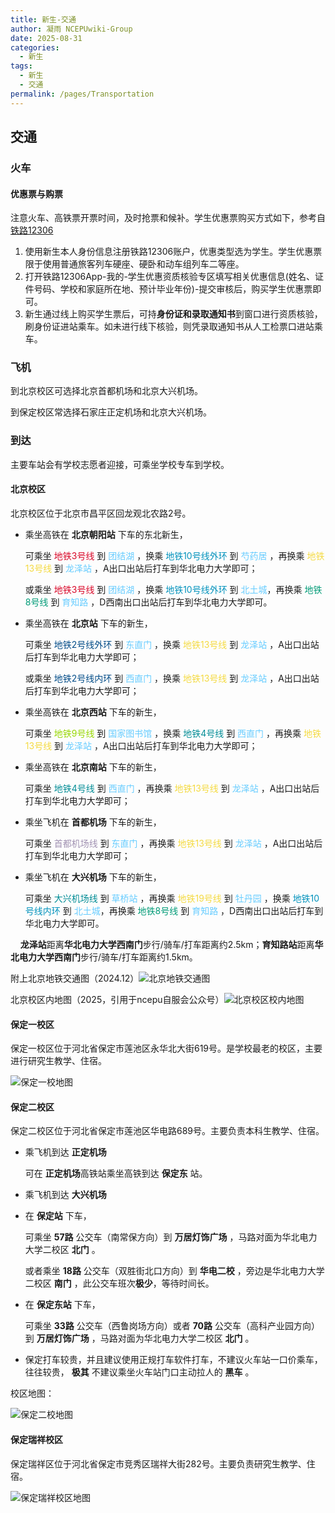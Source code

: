 ```yaml
---
title: 新生-交通
author: 凝雨 NCEPUwiki-Group
date: 2025-08-31
categories: 
  - 新生
tags: 
  - 新生
  - 交通
permalink: /pages/Transportation
---
```

## 交通
### 火车
#### 优惠票与购票

注意火车、高铁票开票时间，及时抢票和候补。学生优惠票购买方式如下，参考自[铁路12306](https://kyfw.12306.cn/otn/gonggao/student.html)

1. 使用新生本人身份信息注册铁路12306账户，优惠类型选为学生。学生优惠票限于使用普通旅客列车硬座、硬卧和动车组列车二等座。
2. 打开铁路12306App-我的-学生优惠资质核验专区填写相关优惠信息(姓名、证件号码、学校和家庭所在地、预计毕业年份)-提交审核后，购买学生优惠票即可。
3. 新生通过线上购买学生票后，可持**身份证和录取通知书**到窗口进行资质核验，刷身份证进站乘车。如未进行线下核验，则凭录取通知书从人工检票口进站乘车。

### 飞机

到北京校区可选择北京首都机场和北京大兴机场。

到保定校区常选择石家庄正定机场和北京大兴机场。

### 到达

主要车站会有学校志愿者迎接，可乘坐学校专车到学校。

#### 北京校区

北京校区位于北京市昌平区回龙观北农路2号。

- 乘坐高铁在 <b>北京朝阳站</b> 下车的东北新生，
  
  可乘坐 <font color="#D90627">地铁3号线</font> 到<font color="#66CCFF"> 团结湖 </font>，换乘 <font color="#0092BC">地铁10号线外环</font> 到 <font color="#66CCFF">芍药居</font> ，再换乘 <font color="#F4DA40">地铁13号线</font> 到 <font color="#66CCFF">龙泽站</font> ，A出口出站后打车到华北电力大学即可；
  
  或乘坐 <font color="#D90627">地铁3号线</font> 到<font color="#66CCFF"> 团结湖 </font>，换乘 <font color="#0092BC">地铁10号线外环</font> 到 <font color="#66CCFF">北土城</font>，再换乘 <font color="#009B77">地铁8号线</font> 到 <font color="#66CCFF">育知路</font> ，D西南出口出站后打车到华北电力大学即可。

- 乘坐高铁在 ****北京站**** 下车的新生，
  
  可乘坐 <font color="#004B87">地铁2号线外环</font> 到<font color="#66CCFF"> 东直门 </font>，换乘 <font color="#F4DA40">地铁13号线</font> 到 <font color="#66CCFF">龙泽站</font> ，A出口出站后打车到华北电力大学即可；
  
  或乘坐 <font color="#004B87">地铁2号线内环</font> 到<font color="#66CCFF"> 西直门 </font>，换乘 <font color="#F4DA40">地铁13号线</font> 到 <font color="#66CCFF">龙泽站</font> ，A出口出站后打车到华北电力大学即可；

- 乘坐高铁在 ****北京西站**** 下车的新生，
  
  可乘坐 <font color="#97D700">地铁9号线</font> 到<font color="#66CCFF"> 国家图书馆 </font>，换乘 <font color="#008C95">地铁4号线</font> 到 <font color="#66CCFF">西直门</font> ，再换乘 <font color="#F4DA40">地铁13号线</font> 到  <font color="#66CCFF">龙泽站</font> ，A出口出站后打车到华北电力大学即可；

- 乘坐高铁在 ****北京南站**** 下车的新生，
  
  可乘坐 <font color="#008C95">地铁4号线</font> 到 <font color="#66CCFF">西直门</font> ，再换乘 <font color="#F4DA40">地铁13号线</font> 到 <font color="#66CCFF">龙泽站</font> ，A出口出站后打车到华北电力大学即可；

- 乘坐飞机在 ****首都机场**** 下车的新生，
  
  可乘坐 <font color="#A192B2">首都机场线</font> 到 <font color="#66CCFF">东直门</font> ，再换乘 <font color="#F4DA40">地铁13号线</font> 到 <font color="#66CCFF">龙泽站</font> ，A出口出站后打车到华北电力大学即可；

- 乘坐飞机在 ****大兴机场**** 下车的新生，
  
  可乘坐 <font color="#008C95">大兴机场线</font> 到 <font color="#66CCFF">草桥站</font> ，再换乘 <font color="#F4DA40">地铁19号线</font> 到 <font color="#66CCFF">牡丹园</font> ，换乘 <font color="#0092BC">地铁10号线内环</font> 到 <font color="#66CCFF">北土城</font>，再换乘 <font color="#009B77">地铁8号线</font> 到 <font color="#66CCFF">育知路</font> ，D西南出口出站后打车到华北电力大学即可。

    **龙泽站**距离**华北电力大学西南门**步行/骑车/打车距离约2.5km；**育知路站**距离**华北电力大学西南门**步行/骑车/打车距离约1.5km。

附上北京地铁交通图（2024.12）![北京地铁交通图](/img/01/北京地铁2024.12.13.jpg)

北京校区内地图（2025，引用于ncepu自服会公众号）![北京校区校内地图](/img/01/北京校区地图2025.jpg)

#### 保定一校区

保定一校区位于河北省保定市莲池区永华北大街619号。是学校最老的校区，主要进行研究生教学、住宿。

![保定一校地图](/img/01/保定一校地图.jpg)


#### 保定二校区

保定二校区位于河北省保定市莲池区华电路689号。主要负责本科生教学、住宿。

- 乘飞机到达 **正定机场** 
  
  可在 **正定机场**高铁站乘坐高铁到达 **保定东** 站。

- 乘飞机到达 **大兴机场** 
  

- 在 **保定站** 下车，
  
  可乘坐 **57路** 公交车（南常保方向）到 **万居灯饰广场** ，马路对面为华北电力大学二校区 **北门** 。

  或者乘坐 **18路** 公交车（双胜街北口方向）到 **华电二校** ，旁边是华北电力大学二校区 **南门** ，此公交车班次**极少**，等待时间长。

- 在 **保定东站** 下车，
  
  可乘坐 **33路** 公交车（西鲁岗场方向）或者 **70路** 公交车（高科产业园方向）到 **万居灯饰广场** ，马路对面为华北电力大学二校区 **北门** 。

- 保定打车较贵，并且建议使用正规打车软件打车，不建议火车站一口价乘车，往往较贵， **极其** 不建议乘坐火车站门口主动拉人的 **黑车** 。

校区地图：

![保定二校地图](/img/01/保定二校地图.png)

#### 保定瑞祥校区

保定瑞祥区位于河北省保定市竞秀区瑞祥大街282号。主要负责研究生教学、住宿。

![保定瑞祥校区地图](/img/01/保定瑞祥校区地图.jpg)